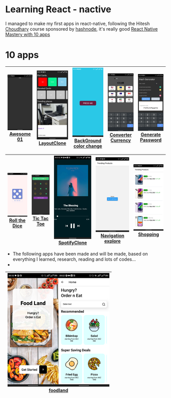 # Learning React - nactive

I managed to make my first apps in react-native, following the Hitesh [Choudhary](https://www.youtube.com/@HiteshChoudharydotcom) course sponsored by [hashnode](https://hashnode.com/), it's really good [React Native Mastery with 10 apps](https://www.youtube.com/playlist?list=PLRAV69dS1uWSjBBJ-egNNOd4mdblt1P4c)

# 10 apps

|![Awesome 01](.github/first.png)[Awesome 01](./Awesome01/) | ![LayoutClone](.github/layout01.png)[LayoutClone](./layoutcard/) | ![BackGround color change](.github/changeBg.png)[BackGround color change](./bgChaanger/) | ![Converter Currency](.github/currecy.png)[Converter Currency](./currencyconverter/) |![Generate Password](.github/hash.png)[Generate Password](./generateHash/)|
|:--:|:---:|:---:|:---:|:--:|

| ![Roll the Dice](.github/roll.png)[Roll the Dice](./rollthedice/) | ![Tic Tac Toe](.github/tictacotoe.png)[Tic Tac Toe](./tictactoe/)| ![SpotifyClone](.github/player.png)[SpotifyClone](./spotifyClone/) | ![Navigation explore](.github/navigation.png)[Navigation explore](./navigationexplare/) | ![Shopping](.github/shop01.png) [Shopping](./shopping10/)|
|:---:|:--:|:--:|:--:|:--:|

- The following apps have been made and will be made, based on everything I learned, research, reading and lots of codes...
- 
| <img alt="first project" src=".github/foodland.png" width="160px"><img alt="first project" src=".github/foodland02.png" width="160px"> <br> [foodland](./foodland/)|
|:--:|
